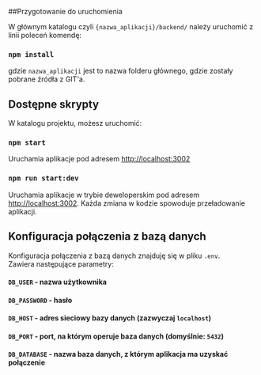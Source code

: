 ##Przygotowanie do uruchomienia

W głównym katalogu czyli `{nazwa_aplikacji}/backend/` należy uruchomić z linii poleceń komendę:

### `npm install`

gdzie `nazwa_aplikacji` jest to nazwa folderu głównego, gdzie zostały pobrane źródła z GIT'a.

## Dostępne skrypty

W katalogu projektu, możesz uruchomić:

### `npm start`

Uruchamia aplikacje pod adresem [http://localhost:3002](http://localhost:3002)

### `npm run start:dev`

Uruchamia aplikacje w trybie deweloperskim pod adresem [http://localhost:3002](http://localhost:3002). Każda zmiana w kodzie
spowoduje przeładowanie aplikacji.

## Konfiguracja połączenia z bazą danych

Konfiguracja połączenia z bazą danych znajduję się w pliku `.env`. <br />
Zawiera następujące parametry: <br />
#### `DB_USER` - nazwa użytkownika
#### `DB_PASSWORD` - hasło
#### `DB_HOST` - adres sieciowy bazy danych (zazwyczaj `localhost`)
#### `DB_PORT` - port, na którym operuje baza danych (domyślnie: `5432`)
#### `DB_DATABASE` - nazwa baza danych, z którym aplikacja ma uzyskać połączenie

